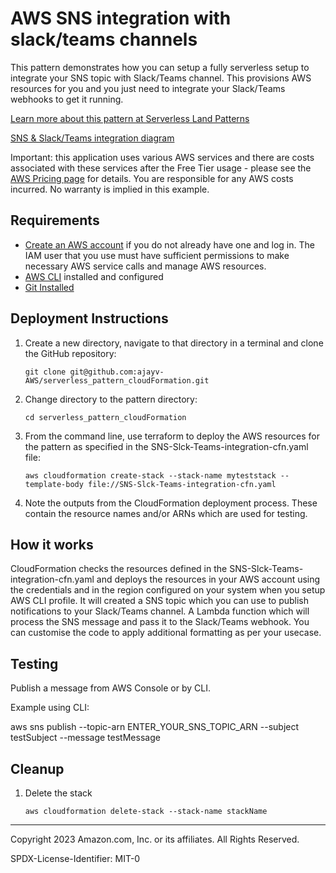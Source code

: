 # AWS SNS integration with slack/teams channels

This pattern demonstrates how you can setup a fully serverless setup to integrate your SNS topic with Slack/Teams channel. This provisions AWS resources for you and you just need to integrate your Slack/Teams webhooks to get it running.

[Learn more about this pattern at Serverless Land Patterns](https://serverlessland.com/repos/sns-slack-teams-cloudFormation-python)

[SNS & Slack/Teams integration diagram](https://github.com/ajayv-AWS/Img/blob/870961eb05a4732ea2ee6a36af8ad1fd6a7ef206/SNS-teams-slack.drawio.png?raw=true)

Important: this application uses various AWS services and there are costs associated with these services after the Free Tier usage - please see the [AWS Pricing page](https://aws.amazon.com/pricing/) for details. You are responsible for any AWS costs incurred. No warranty is implied in this example.

## Requirements

* [Create an AWS account](https://portal.aws.amazon.com/gp/aws/developer/registration/index.html) if you do not already have one and log in. The IAM user that you use must have sufficient permissions to make necessary AWS service calls and manage AWS resources.
* [AWS CLI](https://docs.aws.amazon.com/cli/latest/userguide/install-cliv2.html) installed and configured
* [Git Installed](https://git-scm.com/book/en/v2/Getting-Started-Installing-Git)

## Deployment Instructions

1. Create a new directory, navigate to that directory in a terminal and clone the GitHub repository:
    ``` 
    git clone git@github.com:ajayv-AWS/serverless_pattern_cloudFormation.git
    ```
2. Change directory to the pattern directory:
    ```
    cd serverless_pattern_cloudFormation
    ```

3. From the command line, use terraform to deploy the AWS resources for the pattern as specified in the SNS-Slck-Teams-integration-cfn.yaml file:
    ```
    aws cloudformation create-stack --stack-name myteststack --template-body file://SNS-Slck-Teams-integration-cfn.yaml
    ```

1. Note the outputs from the CloudFormation deployment process. These contain the resource names and/or ARNs which are used for testing.

## How it works

CloudFormation checks the resources defined in the SNS-Slck-Teams-integration-cfn.yaml and deploys the resources in your AWS account using the credentials and in the region configured on your system when you setup AWS CLI profile.
It will created a SNS topic which you can use to publish notifications to your Slack/Teams channel. A Lambda function which will process the SNS message and pass it to the Slack/Teams webhook. You can customise the code to apply additional formatting as per your usecase.

## Testing

Publish a message from AWS Console or by CLI.

Example using CLI:

aws sns publish --topic-arn ENTER_YOUR_SNS_TOPIC_ARN --subject testSubject --message testMessage

## Cleanup
 
1. Delete the stack
    ```
    aws cloudformation delete-stack --stack-name stackName
    ```
----
Copyright 2023 Amazon.com, Inc. or its affiliates. All Rights Reserved.

SPDX-License-Identifier: MIT-0